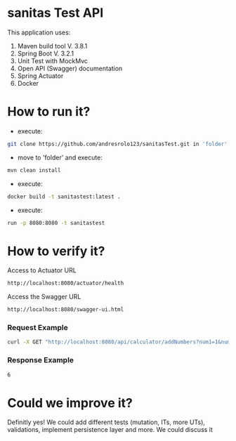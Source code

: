# sanitas Test API
This application uses:
1. Maven build tool V. 3.8.1
2. Spring Boot V. 3.2.1
3. Unit Test with MockMvc
4. Open API (Swagger) documentation
5. Spring Actuator
6. Docker

# How to run it?

- execute: 
```bash
git clone https://github.com/andresrolo123/sanitasTest.git in 'folder'
```
- move to 'folder' and execute: 
```bash
mvn clean install
```
- execute: 
```bash
docker build -t sanitastest:latest .
```
- execute: 
```bash
run -p 8080:8080 -t sanitastest
```
# How to verify it?

Access to Actuator URL
```bash
http://localhost:8080/actuator/health
```
Access the Swagger URL
```bash
http://localhost:8080/swagger-ui.html
```
### Request Example
```bash
curl -X GET "http://localhost:8080/api/calculator/addNumbers?num1=1&num2=5" -H "accept: */*"
```
### Response Example
```bash
6
```

# Could we improve it?
Definitly yes! We could add different tests (mutation, ITs, more UTs), validations, implement persistence layer and more. We could discuss it

